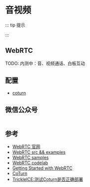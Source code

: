# 音视频

::: tip 提示

:::

## WebRTC

TODO: 内测中：音、视频通话、白板互动

## 配置

- [coturn](/component/coturn.md)

## 微信公众号

<img :src="$withBase('/image/qrcode_xiaperio_430.jpg')" style="width:250px;"/>

## 参考

- [WebRTC 官网](https://webrtc.org/start/)
- [WebRTC src && examples](https://webrtc.googlesource.com/src/+/refs/heads/master)
- [WebRTC samples](https://webrtc.github.io/samples/)
- [WebRTC codelab](https://codelabs.developers.google.com/codelabs/webrtc-web/#0)
- [Getting Started with WebRTC](https://www.html5rocks.com/en/tutorials/webrtc/basics/)
- [CoTurn](https://github.com/coturn/coturn)
- [TrickleICE:测试Coturn是否正确部署](https://webrtc.github.io/samples/src/content/peerconnection/trickle-ice/)
